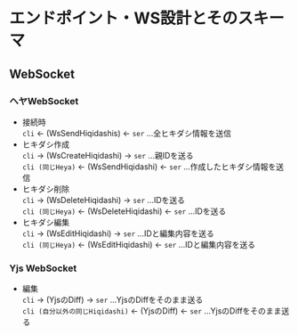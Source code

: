 # エンドポイント・WS設計とそのスキーマ

## WebSocket

### ヘヤWebSocket

- 接続時  
`cli` <- (WsSendHiqidashis) <- `ser` ...全ヒキダシ情報を送信
- ヒキダシ作成  
`cli` -> (WsCreateHiqidashi) -> `ser` ...親IDを送る  
`cli (同じHeya)` <- (WsSendHiqidashi) <- `ser` ...作成したヒキダシ情報を送信
- ヒキダシ削除  
`cli` -> (WsDeleteHiqidashi) -> `ser` ...IDを送る  
`cli (同じHeya)` <- (WsDeleteHiqidashi) <- `ser` ...IDを送る
- ヒキダシ編集  
`cli` -> (WsEditHiqidashi) -> `ser` ...IDと編集内容を送る  
`cli (同じHeya)` <- (WsEditHiqidashi) <- `ser` ...IDと編集内容を送る

### Yjs WebSocket

- 編集  
`cli` -> (YjsのDiff) -> `ser` ...YjsのDiffをそのまま送る  
`cli (自分以外の同じHiqidashi)` <- (YjsのDiff) <- `ser` ...YjsのDiffをそのまま送る
